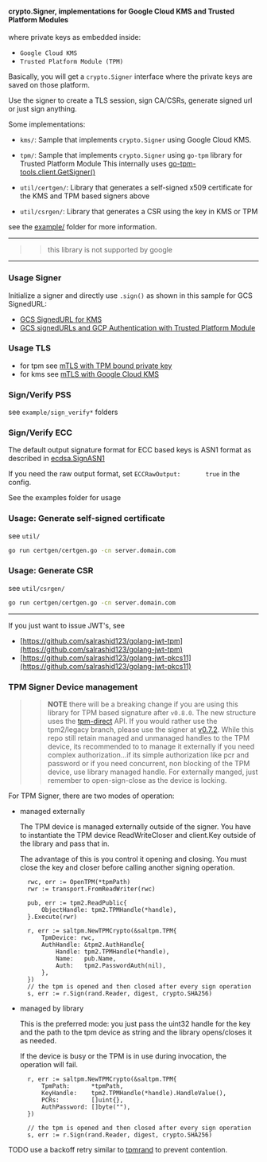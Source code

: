 #### crypto.Signer, implementations for Google Cloud KMS and Trusted Platform Modules

where private keys as embedded inside:

* `Google Cloud KMS` 
* `Trusted Platform Module (TPM)`

Basically, you will get a `crypto.Signer` interface where the private keys are saved on those platform.  

Use the signer to create a TLS session, sign CA/CSRs, generate signed url or just sign anything.

Some implementations:

- `kms/`:  Sample that implements `crypto.Signer` using Google Cloud KMS.
- `tpm/`:  Sample that implements `crypto.Signer`  using `go-tpm` library for Trusted Platform Module    This internally uses [go-tpm-tools.client.GetSigner()](https://pkg.go.dev/github.com/google/go-tpm-tools/client#Key.GetSigner)

- `util/certgen/`:  Library that generates a self-signed x509 certificate for the KMS and TPM based signers above
- `util/csrgen/`:  Library that generates a CSR using the key in KMS or TPM 

see the [example/](example/) folder for more information.

---



>> this library is not supported by google

---

### Usage Signer

Initialize a signer and directly use `.sign()` as shown in this sample for GCS SignedURL:

* [GCS SignedURL for KMS](https://github.com/salrashid123/kms_service_accounts)
* [GCS signedURLs and GCP Authentication with Trusted Platform Module](https://github.com/salrashid123/gcs_tpm)

### Usage TLS

* for tpm see [mTLS with TPM bound private key](https://github.com/salrashid123/go_tpm_https_embed)
* for kms see [mTLS with Google Cloud KMS](https://github.com/salrashid123/kms_golang_signer)

### Sign/Verify PSS

see `example/sign_verify*` folders

### Sign/Verify ECC

The default output signature format for ECC based keys is ASN1 format as described in [ecdsa.SignASN1](https://pkg.go.dev/crypto/ecdsa#Sign)

If you need the raw output format, set `ECCRawOutput:       true` in the config.

See the examples folder for usage

### Usage: Generate self-signed certificate

see `util/`

```bash
go run certgen/certgen.go -cn server.domain.com
```

### Usage: Generate CSR

see `util/csrgen/`

```bash
go run certgen/certgen.go -cn server.domain.com
```

---

If you just want to issue JWT's, see

* [https://github.com/salrashid123/golang-jwt-tpm](https://github.com/salrashid123/golang-jwt-tpm)
* [https://github.com/salrashid123/golang-jwt-pkcs11](https://github.com/salrashid123/golang-jwt-pkcs11)


### TPM Signer Device management

>> **NOTE** there will be a breaking change if you are using this library for TPM based signature after `v0.8.0`.  The new structure uses the [tpm-direct](https://github.com/google/go-tpm/releases/tag/v0.9.0) API.  If you would rather use the tpm2/legacy branch, please use the signer at [v0.7.2](https://github.com/salrashid123/signer/releases/tag/v0.7.2).  While this repo still retain managed and unmanaged handles to the TPM device, its recommended to to manage it externally if you need complex authorization...if its simple authorization like pcr and password or if you need concurrent, non blocking of the TPM device, use library managed handle.  For externally manged, just remember to open-sign-close as the device is locking.

For TPM Signer, there are two modes of operation:

* managed externally

  The TPM device is managed externally outside of the signer.  You have to instantiate the TPM device ReadWriteCloser and client.Key outside of the library and pass that in.

  The advantage of this is you control it opening and closing.  You must close the key and closer before calling another signing operation.  

  ```golang
	rwc, err := OpenTPM(*tpmPath)
	rwr := transport.FromReadWriter(rwc)

	pub, err := tpm2.ReadPublic{
		ObjectHandle: tpm2.TPMHandle(*handle),
	}.Execute(rwr)

	r, err := saltpm.NewTPMCrypto(&saltpm.TPM{
		TpmDevice: rwc,
		AuthHandle: &tpm2.AuthHandle{
			Handle: tpm2.TPMHandle(*handle),
			Name:   pub.Name,
			Auth:   tpm2.PasswordAuth(nil),
		},
	})
	// the tpm is opened and then closed after every sign operation
	s, err := r.Sign(rand.Reader, digest, crypto.SHA256)
  ```

* managed by library

  This is the preferred mode: you just pass the uint32 handle for the key and the path to the tpm device as string and the library opens/closes it as needed.

  If the device is busy or the TPM is in use during invocation, the operation will fail.

  ```golang
	r, err := saltpm.NewTPMCrypto(&saltpm.TPM{
		TpmPath:      *tpmPath,
		KeyHandle:    tpm2.TPMHandle(*handle).HandleValue(),
		PCRs:         []uint{},
		AuthPassword: []byte(""),
	})

	// the tpm is opened and then closed after every sign operation
	s, err := r.Sign(rand.Reader, digest, crypto.SHA256)
  ```
  
TODO use a backoff retry similar to [tpmrand](https://github.com/salrashid123/tpmrand) to prevent contention.

